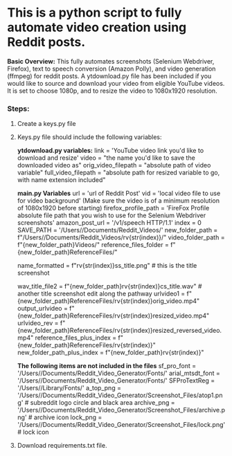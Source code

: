# **This is a python script to fully automate video creation using Reddit posts.**


**Basic Overview:**
This fully automates screenshots (Selenium Webdriver, Firefox), text to speech conversion (Amazon Polly), and video generation (ffmpeg) for reddit posts. A ytdownload.py file has been included if you would like to source and download your video from eligible YouTube videos. It is set to choose 1080p, and to resize the video to 1080x1920 resolution.


### **Steps:**
1. Create a keys.py file
2. Keys.py file should include the following variables:

    **ytdownload.py variables:**
    link = 'YouTube video link you'd like to download and resize'
    video = "the name you'd like to save the downloaded video as"
    orig_video_filepath = "absolute path of video variable"
    full_video_filepath = "absolute path for resized variable to go, with name extension included"

    **main.py Variables**
    url = 'url of Reddit Post'
    vid = 'local video file to use for video background' (Make sure the video is of a minimum resolution of 1080x1920 before starting)
    firefox_profile_path = 'FireFox Profile absolute file path that you wish to use for the Selenium Webdriver screenshots'
    amazon_post_url = '/v1/speech HTTP/1.1'
    index = 0 
    SAVE_PATH = '/Users/<your name>/Documents/Reddit_Videos/'
    new_folder_path = f"/Users/<your name>/Documents/Reddit_Videos/rv{str(index)}/"
    video_folder_path = f"{new_folder_path}Videos/"
    reference_files_folder = f"{new_folder_path}ReferenceFiles/"

    name_formatted = f"rv{str(index)}ss_title.png" # this is the title screenshot

    wav_title_file2 = f"{new_folder_path}rv{str(index)}cs_title.wav" # another title screenshot edit along the pathway
    urlvideo1 = f"{new_folder_path}ReferenceFiles/rv{str(index)}orig_video.mp4"
    output_urlvideo = f"{new_folder_path}ReferenceFiles/rv{str(index)}resized_video.mp4"
    urlvideo_rev = f"{new_folder_path}ReferenceFiles/rv{str(index)}resized_reversed_video.mp4"
    reference_files_plus_index = f"{new_folder_path}ReferenceFiles/rv{str(index)}"
    new_folder_path_plus_index = f"{new_folder_path}rv{str(index)}"
    
    **The following items are not included in the files**
    sf_pro_font = '/Users/<your name>/Documents/Reddit_Video_Generator/Fonts/<insert font here>'
    arial_mtsdt_font = '/Users/<your name>/Documents/Reddit_Video_Generator/Fonts/<insert font here>'
    SFProTextReg = '/Users/<your name>/Library/Fonts/<insert font here>'
    a_top_png = '/Users/<your name>/Documents/Reddit_Video_Generator/Screenshot_Files/atop1.png' # subreddit logo circle and black area
    archive_png = '/Users/<your name>/Documents/Reddit_Video_Generator/Screenshot_Files/archive.png' # archive icon
    lock_png = '/Users/<your name>/Documents/Reddit_Video_Generator/Screenshot_Files/lock.png' # lock icon
    
3. Download requirements.txt file.





